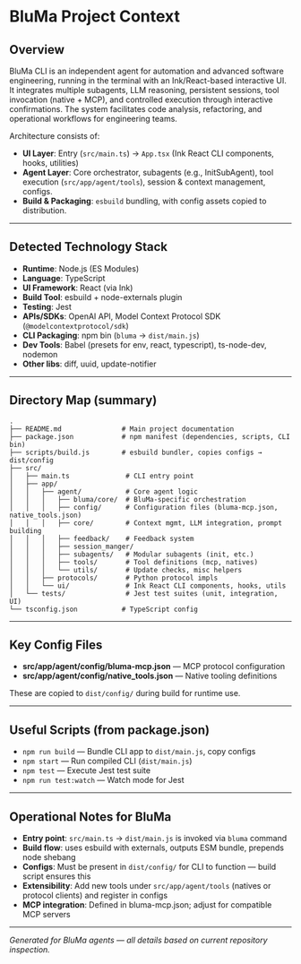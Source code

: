 # BluMa Project Context

## Overview
BluMa CLI is an independent agent for automation and advanced software engineering, running in the terminal with an Ink/React-based interactive UI. It integrates multiple subagents, LLM reasoning, persistent sessions, tool invocation (native + MCP), and controlled execution through interactive confirmations. The system facilitates code analysis, refactoring, and operational workflows for engineering teams.

Architecture consists of:
- **UI Layer**: Entry (`src/main.ts`) → `App.tsx` (Ink React CLI components, hooks, utilities)
- **Agent Layer**: Core orchestrator, subagents (e.g., InitSubAgent), tool execution (`src/app/agent/tools`), session & context management, configs.
- **Build & Packaging**: `esbuild` bundling, with config assets copied to distribution.

---

## Detected Technology Stack
- **Runtime**: Node.js (ES Modules)
- **Language**: TypeScript
- **UI Framework**: React (via Ink)
- **Build Tool**: esbuild + node-externals plugin
- **Testing**: Jest
- **APIs/SDKs**: OpenAI API, Model Context Protocol SDK (`@modelcontextprotocol/sdk`)
- **CLI Packaging**: npm bin (`bluma` → `dist/main.js`)
- **Dev Tools**: Babel (presets for env, react, typescript), ts-node-dev, nodemon
- **Other libs**: diff, uuid, update-notifier

---

## Directory Map (summary)
```
.
├── README.md               # Main project documentation
├── package.json            # npm manifest (dependencies, scripts, CLI bin)
├── scripts/build.js        # esbuild bundler, copies configs → dist/config
├── src/
│   ├── main.ts              # CLI entry point
│   ├── app/
│   │   ├── agent/           # Core agent logic
│   │   │   ├── bluma/core/  # BluMa-specific orchestration
│   │   │   ├── config/      # Configuration files (bluma-mcp.json, native_tools.json)
│   │   │   ├── core/        # Context mgmt, LLM integration, prompt building
│   │   │   ├── feedback/    # Feedback system
│   │   │   ├── session_manger/
│   │   │   ├── subagents/   # Modular subagents (init, etc.)
│   │   │   ├── tools/       # Tool definitions (mcp, natives)
│   │   │   └── utils/       # Update checks, misc helpers
│   │   ├── protocols/       # Python protocol impls
│   │   └── ui/              # Ink React CLI components, hooks, utils
│   └── tests/               # Jest test suites (unit, integration, UI)
└── tsconfig.json           # TypeScript config
```

---

## Key Config Files
- **src/app/agent/config/bluma-mcp.json** — MCP protocol configuration
- **src/app/agent/config/native_tools.json** — Native tooling definitions

These are copied to `dist/config/` during build for runtime use.

---

## Useful Scripts (from package.json)
- `npm run build` — Bundle CLI app to `dist/main.js`, copy configs
- `npm start` — Run compiled CLI (`dist/main.js`)
- `npm test` — Execute Jest test suite
- `npm run test:watch` — Watch mode for Jest

---

## Operational Notes for BluMa
- **Entry point**: `src/main.ts` → `dist/main.js` is invoked via `bluma` command
- **Build flow**: uses esbuild with externals, outputs ESM bundle, prepends node shebang
- **Configs**: Must be present in `dist/config/` for CLI to function — build script ensures this
- **Extensibility**: Add new tools under `src/app/agent/tools` (natives or protocol clients) and register in configs
- **MCP integration**: Defined in bluma-mcp.json; adjust for compatible MCP servers

---

*Generated for BluMa agents — all details based on current repository inspection.*